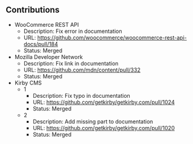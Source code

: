 ## Contributions

- WooCommerce REST API
  - Description: Fix error in documentation
  - URL: https://github.com/woocommerce/woocommerce-rest-api-docs/pull/184
  - Status: Merged
- Mozilla Developer Network
  - Description: Fix link in documentation
  - URL: https://github.com/mdn/content/pull/332
  - Status: Merged
- Kirby CMS
  - 1
    - Description: Fix typo in documentation
    - URL: https://github.com/getkirby/getkirby.com/pull/1024
    - Status: Merged
  - 2
    - Description: Add missing part to documentation
    - URL: https://github.com/getkirby/getkirby.com/pull/1020
    - Status: Merged
